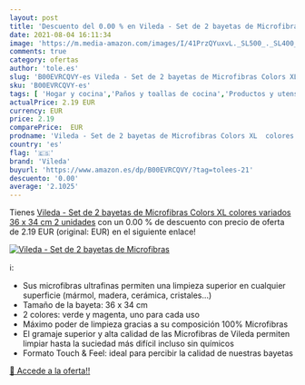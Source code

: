 ```yaml
---
layout: post
title: 'Descuento del 0.00 % en Vileda - Set de 2 bayetas de Microfibras'
date: 2021-08-04 16:11:34
image: 'https://m.media-amazon.com/images/I/41PrzQYuxvL._SL500_._SL400_.jpg'
comments: true
category: ofertas
author: 'tole.es'
slug: 'B00EVRCQVY-es Vileda - Set de 2 bayetas de Microfibras Colors XL colores...'
sku: 'B00EVRCQVY-es'
tags: [ 'Hogar y cocina','Paños y toallas de cocina','Productos y utensilios de limpieza','Textiles de cocina','Textiles del hogar','vileda', ]
actualPrice: 2.19 EUR
currency: EUR
price: 2.19
comparePrice:  EUR
prodname: 'Vileda - Set de 2 bayetas de Microfibras Colors XL  colores variados  36 x 34 cm  2 unidades'
country: 'es'
flag: '🇪🇸'
brand: 'Vileda'
buyurl: 'https://www.amazon.es/dp/B00EVRCQVY/?tag=tolees-21'
descuento: '0.00'
average: '2.1025'
---
```


Tienes [Vileda - Set de 2 bayetas de Microfibras Colors XL  colores variados  36 x 34 cm  2 unidades](https://www.amazon.es/dp/B00EVRCQVY/?tag=tolees-21) con un 0.00 % de descuento con precio de oferta de 2.19 EUR (original:  EUR) en el siguiente enlace!

[![Vileda - Set de 2 bayetas de Microfibras](https://m.media-amazon.com/images/I/41PrzQYuxvL._SL500_._SL400_.jpg)](https://www.amazon.es/dp/B00EVRCQVY/?tag=tolees-21)

ℹ️:

- Sus microfibras ultrafinas permiten una limpieza superior en cualquier superficie (mármol, madera, cerámica, cristales…)
- Tamaño de la bayeta: 36 x 34 cm
- 2 colores: verde y magenta, uno para cada uso
- Máximo poder de limpieza gracias a su composición 100% Microfibras
- El gramaje superior y alta calidad de las Microfibras de Vileda permiten limpiar hasta la suciedad más difícil incluso sin químicos
- Formato Touch & Feel: ideal para percibir la calidad de nuestras bayetas

[🛒 Accede a la oferta!!](https://www.amazon.es/dp/B00EVRCQVY/?tag=tolees-21)
